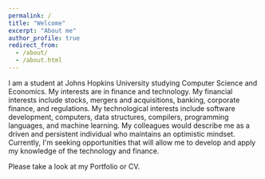 ```yaml
---
permalink: /
title: "Welcome"
excerpt: "About me"
author_profile: true
redirect_from: 
  - /about/
  - /about.html
---
```


I am a student at Johns Hopkins University studying Computer Science and Economics. My interests are in finance and technology. My financial interests include stocks, mergers and acquisitions, banking, corporate finance, and regulations. My technological interests include software development, computers, data structures, compilers, programming languages, and machine learning. My colleagues would describe me as a driven and persistent individual who maintains an optimistic mindset. Currently, I'm seeking opportunities that will allow me to develop and apply my knowledge of the technology and finance.

Please take a look at my Portfolio or CV.
